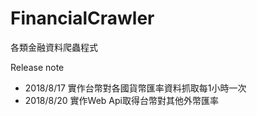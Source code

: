 # FinancialCrawler
各類金融資料爬蟲程式

Release note
- 2018/8/17 實作台幣對各國貨幣匯率資料抓取每1小時一次
- 2018/8/20 實作Web Api取得台幣對其他外幣匯率
